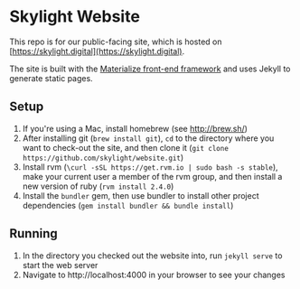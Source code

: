 Skylight Website
==========================

This repo is for our public-facing site, which is hosted on
[https://skylight.digital](https://skylight.digital).

The site is built with the [Materialize front-end framework](http://materializecss.com/) and uses Jekyll to
generate static pages.

Setup
---
1. If you're using a Mac, install homebrew (see http://brew.sh/)
2. After installing git (`brew install git`), `cd` to the directory where you
   want to check-out the site, and then clone it (`git clone
   https://github.com/skylight/website.git`)
3. Install rvm (`\curl -sSL https://get.rvm.io | sudo bash -s stable`), make
   your current user a member of the rvm group, and then install a new version
   of ruby (`rvm install 2.4.0`)
4. Install the `bundler` gem, then use bundler to install other project
   dependencies (`gem install bundler && bundle install`)

Running
---
1. In the directory you checked out the website into, run `jekyll serve` to
   start the web server
2. Navigate to http://localhost:4000 in your browser to see your changes
